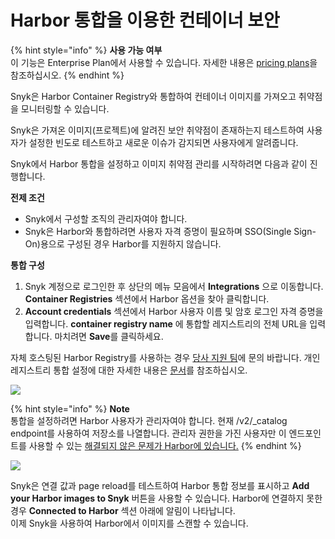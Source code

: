 # Harbor 통합을 이용한 컨테이너 보안

{% hint style="info" %}
**사용 가능 여부**\
이 기능은 Enterprise Plan에서 사용할 수 있습니다. 자세한 내용은 [pricing plans](https://snyk.io/plans/)을 참조하십시오.
{% endhint %}

Snyk은 Harbor Container Registry와 통합하여 컨테이너 이미지를 가져오고 취약점을 모니터링할 수 있습니다.

Snyk은 가져온 이미지(프로젝트)에 알려진 보안 취약점이 존재하는지 테스트하여 사용자가 설정한 빈도로 테스트하고 새로운 이슈가 감지되면 사용자에게 알려줍니다.

Snyk에서 Harbor 통합을 설정하고 이미지 취약점 관리를 시작하려면 다음과 같이 진행합니다.

**전제 조건**

* Snyk에서 구성할 조직의 관리자여야 합니다.
* Snyk은 Harbor와 통합하려면 사용자 자격 증명이 필요하며 SSO(Single Sign-On)용으로 구성된 경우 Harbor를 지원하지 않습니다.

**통합 구성**

1. Snyk 계정으로 로그인한 후 상단의 메뉴 모음에서 **Integrations** 으로 이동합니다. **Container Registries** 섹션에서 Harbor 옵션을 찾아 클릭합니다.
2. **Account credentials** 섹션에서 Harbor 사용자 이름 및 암호 로그인 자격 증명을 입력합니다. **container registry name** 에 통합할 레지스트리의 전체 URL을 입력합니다. 마치려면 **Save**를 클릭하세요.

자체 호스팅된 Harbor Registry를 사용하는 경우 [당사 지원 팀](https://support.snyk.io/hc/en-us/requests/new)에 문의 바랍니다. 개인 레지스트리 통합 설정에 대한 자세한 내용은 [문서](../../integrate-self-hosted-container-registries/snyk-integration-to-self-hosted-container-registries.md)를 참조하십시오.

![](../../../../.gitbook/assets/mceclip2-1-.png)

{% hint style="info" %}
**Note**\
통합을 설정하려면 Harbor 사용자가 관리자여야 합니다. 현재 /v2/\_catalog endpoint를 사용하여 저장소를 나열합니다. 관리자 권한을 가진 사용자만 이 엔드포인트를 사용할 수 있는 [해결되지 않은 문제가 Harbor에 있습니다.](https://github.com/goharbor/harbor/issues/6784)
{% endhint %}

![](../../../../.gitbook/assets/mceclip1-8-.png)

Snyk은 연결 값과 page reload를 테스트하여 Harbor 통합 정보를 표시하고 **Add your Harbor images to Snyk** 버튼을 사용할 수 있습니다. Harbor에 연결하지 못한 경우 **Connected to Harbor** 섹션 아래에 알림이 나타납니다.\
이제 Snyk을 사용하여 Harbor에서 이미지를 스캔할 수 있습니다.
